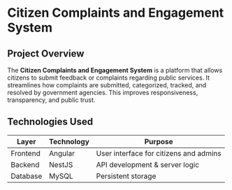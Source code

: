 
# Citizen Complaints and Engagement System

## Project Overview

The **Citizen Complaints and Engagement System** is a platform that allows citizens to submit feedback or complaints regarding public services. It streamlines how complaints are submitted, categorized, tracked, and resolved by government agencies. This improves responsiveness, transparency, and public trust.

## Technologies Used

| Layer     | Technology     | Purpose                                |
|-----------|----------------|----------------------------------------|
| Frontend  | Angular         | User interface for citizens and admins |
| Backend   | NestJS          | API development & server logic         |
| Database  | MySQL           | Persistent storage                     |
